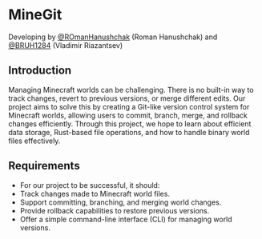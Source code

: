 # MineGit
Developing by [@ROmanHanushchak](https://github.com/ROmanGanushchak) (Roman Hanushchak) and [@BRUH1284](https://github.com/BRUH1284) (Vladimir Riazantsev)

## Introduction
Managing Minecraft worlds can be challenging. There is no built-in way to track changes, revert to previous versions, or merge different edits. Our project aims to solve this by creating a Git-like version control system for Minecraft worlds, allowing users to commit, branch, merge, and rollback changes efficiently. Through this project, we hope to learn about efficient data storage, Rust-based file operations, and how to handle binary world files effectively.

## Requirements
- For our project to be successful, it should:
- Track changes made to Minecraft world files.
- Support committing, branching, and merging world changes.
- Provide rollback capabilities to restore previous versions.
- Offer a simple command-line interface (CLI) for managing world versions.
